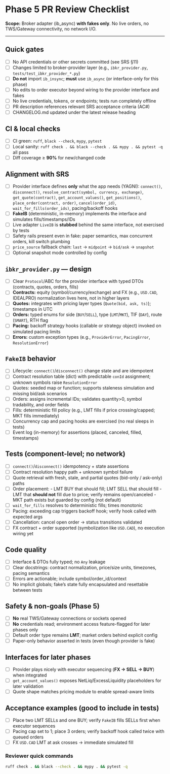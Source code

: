 # Phase 5 PR Review Checklist

**Scope:** Broker adapter (ib_async) **with fakes only**. No live orders, no TWS/Gateway connectivity, no network I/O.

---

## Quick gates
- [ ] No API credentials or other secrets committed (see SRS §11)
- [ ] Changes limited to broker-provider layer (e.g., `ibkr_provider.py`, `tests/test_ibkr_provider_*.py`)
- [ ] **Do not** import `ib_insync`; **must** use `ib_async` (or interface-only for this phase)
- [ ] No edits to order executor beyond wiring to the provider interface and fakes
- [ ] No live credentials, tokens, or endpoints; tests run completely offline
- [ ] PR description references relevant SRS acceptance criteria (AC#)
- [ ] CHANGELOG.md updated under the latest release heading

## CI & local checks
- [ ] CI green: `ruff`, `black --check`, `mypy`, `pytest`
- [ ] Local sanity: `ruff check . && black --check . && mypy . && pytest -q` all pass
- [ ] Diff coverage ≥ **90%** for new/changed code

## Alignment with SRS
- [ ] Provider interface defines **only** what the app needs (YAGNI):      `connect()`, `disconnect()`, `resolve_contract(symbol, currency, exchange)`, `get_quote(contract)`,      `get_account_values()`, `get_positions()`, `place_order(contract, order)`, `cancel(order_id)`,      `wait_for_fills(order_ids)`, pacing/backoff hooks
- [ ] **FakeIB** (deterministic, in-memory) implements the interface and simulates fills/timestamps/IDs
- [ ] Live adapter `LiveIB` is **stubbed** behind the same interface, not exercised by tests
- [ ] Safety rails present even in fake: paper semantics, max concurrent orders, kill switch plumbing
- [ ] `price_source` fallback chain: `last` → `midpoint` → `bid/ask` → `snapshot`
- [ ] Optional snapshot mode controlled by config

## `ibkr_provider.py` — design
- [ ] Clear `Protocol`/ABC for the provider interface with typed DTOs (contracts, quotes, orders, fills)
- [ ] **Contracts:** equity (symbol/currency/exchange) and FX (e.g., `USD.CAD`, IDEALPRO)      normalization lives here, not in higher layers
- [ ] **Quotes:** integrates with pricing layer types (`Quote(bid, ask, ts)`); timestamps in UTC
- [ ] **Orders:** typed enums for side (`BUY`/`SELL`), type (`LMT`/`MKT`), TIF (`DAY`), route (`SMART`), RTH flag
- [ ] **Pacing:** backoff strategy hooks (callable or strategy object) invoked on simulated pacing limits
- [ ] **Errors:** custom exception types (e.g., `ProviderError`, `PacingError`, `ResolutionError`)

## `FakeIB` behavior
- [ ] Lifecycle: `connect()`/`disconnect()` change state and are idempotent
- [ ] Contract resolution table (dict) with predictable `conId` assignment; unknown symbols raise `ResolutionError`
- [ ] Quotes: seeded map or function; supports staleness simulation and missing bid/ask scenarios
- [ ] Orders: assigns incremental IDs; validates quantity>0, symbol tradability, and order fields
- [ ] Fills: deterministic fill policy (e.g., LMT fills if price crossing/capped; MKT fills immediately)
- [ ] Concurrency cap and pacing hooks are exercised (no real sleeps in tests)
- [ ] Event log (in-memory) for assertions (placed, canceled, filled, timestamps)

## Tests (component-level; no network)
- [ ] `connect()`/`disconnect()` idempotency + state assertions
- [ ] Contract resolution happy path + unknown symbol failure
- [ ] Quote retrieval with fresh, stale, and partial quotes (bid-only / ask-only) paths
- [ ] Order placement:      - LMT BUY that should fill; LMT SELL that should fill      - LMT that **should not** fill due to price; verify remains open/canceled      - MKT path exists but guarded by config (not default)
- [ ] `wait_for_fills` resolves to deterministic fills; times monotonic
- [ ] Pacing: exceeding cap triggers backoff hook; verify hook called with expected args
- [ ] Cancellation: cancel open order → status transitions validated
- [ ] FX contract + order supported (symbolization like `USD.CAD`), no execution wiring yet

## Code quality
- [ ] Interface & DTOs fully typed; no `Any` leakage
- [ ] Clear docstrings: contract normalization, price/size units, timezones, pacing semantics
- [ ] Errors are actionable; include symbol/order_id/context
- [ ] No implicit globals; fake’s state fully encapsulated and resettable between tests

## Safety & non-goals (Phase 5)
- [ ] **No** real TWS/Gateway connections or sockets opened
- [ ] **No** credentials read; environment access feature-flagged for later phases only
- [ ] Default order type remains **LMT**; market orders behind explicit config
- [ ] Paper-only behavior asserted in tests (even though provider is fake)

## Interfaces for later phases
- [ ] Provider plays nicely with executor sequencing (**FX → SELL → BUY**) when integrated
- [ ] `get_account_values()` exposes NetLiq/ExcessLiquidity placeholders for later validation
- [ ] Quote shape matches pricing module to enable spread-aware limits

## Acceptance examples (good to include in tests)
- [ ] Place two LMT SELLs and one BUY; verify `FakeIB` fills SELLs first when executor sequences
- [ ] Pacing cap set to 1; place 3 orders; verify backoff hook called twice with queued orders
- [ ] FX `USD.CAD` LMT at ask crosses → immediate simulated fill

### Reviewer quick commands
```bash
ruff check . && black --check . && mypy . && pytest -q
```
